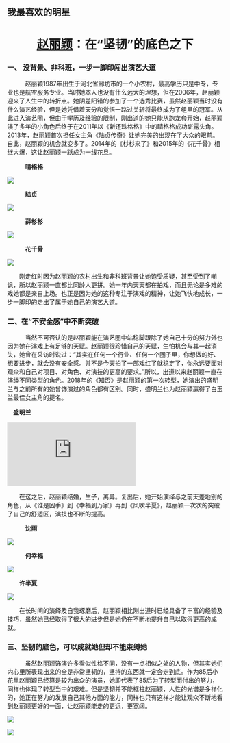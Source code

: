 ## 我最喜欢的明星 ##
# <center>**[赵丽颖](https://baike.so.com/doc/723041-765479.html)：在“坚韧”的底色之下**</center> #
###  一、 没背景、非科班，一步一脚印闯出演艺大道 ###

 &emsp;&emsp;&emsp;赵丽颖1987年出生于河北省廊坊市的一个小农村，最高学历只是中专，专业也是航空服务专业。当时她本人也没有什么远大的理想，但在2006年，赵丽颖迎来了人生中的转折点。她阴差阳错的参加了一个选秀比赛，虽然赵丽颖当时没有什么演艺经验，但是她凭借着天分和觉悟一路过关斩将最终成为了组里的冠军。从此进入演艺圈，但由于学历及经验的限制，刚出道的她只能从跑龙套开始，赵丽颖演了多年的小角色后终于在2011年以《新还珠格格》中的晴格格成功崭露头角。2013年，赵丽颖首次担任女主角《陆贞传奇》让她完美的出现在了大众的眼前。自此，赵丽颖的机会就变多了。2014年的《杉杉来了》和2015年的《花千骨》相继大爆，这让赵丽颖一跃成为一线花旦。

 &emsp;&emsp;&emsp;**晴格格**

![](https://p1.ssl.img.360kuai.com/t015dedfba921a85657.jpg)

 &emsp;&emsp;&emsp;**陆贞**

![](https://c-ssl.duitang.com/uploads/item/201510/20/20151020194812_G8Q5E.thumb.1000_0.jpeg)

 &emsp;&emsp;&emsp;**薛杉杉**

![](https://ss1.baidu.com/6ONXsjip0QIZ8tyhnq/it/u=2592143179,3125635583&fm=175&s=B99803D90C2335057988807A03001051&w=542&h=537&img.JPEG)

 &emsp;&emsp;&emsp;**花千骨**

![](https://c-ssl.duitang.com/uploads/item/201507/13/20150713213350_QBHzm.thumb.1000_0.jpeg)

&emsp;&emsp;刚走红时因为赵丽颖的农村出生和非科班背景让她饱受质疑，甚至受到了嘲讽，所以赵丽颖一直都比同龄人更拼。她一年内天天都在拍戏，而且无论是多难的戏她都是亲自上场。也正是因为她的这种专注于演戏的精神，让她飞快地成长，一步一脚印的走出了属于她自己的演艺大道。

### 二、在“不安全感”中不断突破

&emsp;&emsp;&emsp;当然不可否认的是赵丽颖能在演艺圈中站稳脚跟除了她自己十分的努力外也因为她在演戏上有足够的天赋。赵丽颖很珍惜自己的天赋，生怕机会与其一起消失，她曾在采访时说过：“其实在任何一个行业、任何一个圈子里，你想做的好、想要进步，就会没有安全感。并不是今天拍了一部戏红了就稳定了，你永远要面对观众和自己对项目、对角色、对演技的更高的要求。”所以，出道以来赵丽颖一直在演绎不同类型的角色。2018年的《知否》是赵丽颖的第一次转型，她演出的盛明兰与之前所有的她曾饰演过的角色都有区别。同时，盛明兰也为赵丽颖赢得了白玉兰最佳女主角的提名。

&emsp;**盛明兰**

![](http://i1.go2yd.com/image.php?url=0L4lxDRb84)

&emsp;&emsp;在这之后，赵丽颖结婚，生子，离异。复出后，她开始演绎与之前天差地别的角色，从《谁是凶手》到《幸福到万家》再到《风吹半夏》，赵丽颖一次次的突破了自己的舒适区，演技也不断的提高。

&emsp;&emsp;&emsp;**沈雨**

![](https://p0.ssl.img.360kuai.com/t01decfed95c365f933.jpg)

&emsp;&emsp;&emsp;**何幸福**

![](https://inews.gtimg.com/newsapp_bt/0/14545064285/1000)

&emsp;&emsp;**许半夏**

![](https://inews.gtimg.com/newsapp_bt/0/15176295167/1000)

&emsp;&emsp;在长时间的演绎及自我琢磨后，赵丽颖相比刚出道时已经具备了丰富的经验及技巧，虽然她已经取得了很大的进步但是她仍在不断地提升自己以取得更高的成就。

### 三、坚韧的底色，可以成就她但却不能束缚她

 &emsp;&emsp;&emsp;虽然赵丽颖饰演许多看似性格不同，没有一点相似之处的人物，但其实她们内心里所表现出来的全是非常坚韧的，坚持的东西就一定会走到底。作为85后小花里赵丽颖已经算是较为出众的演员，她即代表了85后为了转型而付出的努力，同样也体现了转型当中的艰难。但是坚韧并不能框柱赵丽颖，人性的光谱是多样化的，她正在努力的发展自己其他方面的能力，同样也只有这样才能让观众不断地看到赵丽颖更好的一面，让赵丽颖能走的更远，更宽阔。

![](http://p1-tt.byteimg.com/large/tos-cn-i-qvj2lq49k0/1c8a1ab8276a44e19f45d717d264f2aa)


![](https://inews.gtimg.com/newsapp_bt/0/12527691820/1000)